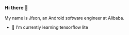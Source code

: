 ### Hi there 👋

My name is Jfson, an Android software engineer at Alibaba.

- 🌱 I'm currently learning tensorflow lite

